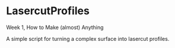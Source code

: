 # LasercutProfiles
Week 1, How to Make (almost) Anything

A simple script for turning a complex surface into lasercut profiles.
